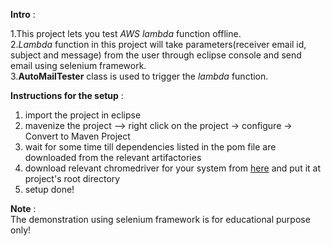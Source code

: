 **Intro** :  

1.This project lets you test *AWS lambda* function offline.  
2.*Lambda* function in this project will take parameters(receiver email id, subject and message) from the user through eclipse console and send email using selenium framework.  
3.**AutoMailTester** class is used to trigger the *lambda* function.  



**Instructions for the setup** :  
1. import the project in eclipse
2. mavenize the project --> right click on the project -> configure -> Convert to Maven Project
3. wait for some time till dependencies listed in the pom file are downloaded from the relevant artifactories
4. download relevant chromedriver for your system from [here](https://chromedriver.chromium.org/downloads) and put it at project's root directory
5. setup done!


**Note** :  
The demonstration using selenium framework is for educational purpose only!
